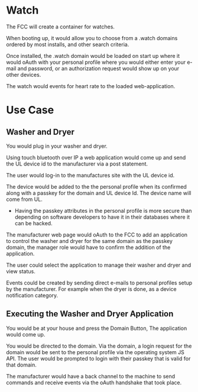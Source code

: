 # Watch

The FCC will create a container for watches.

When booting up, it would allow you to choose from a .watch domains ordered by most installs, and other search criteria.

Once installed, the .watch domain would be loaded on start up where it would oAuth with your personal profile where you would either enter your e-mail and password, or an authorization request would show up on your other devices.

The watch would events for heart rate to the loaded web-application.

# Use Case

## Washer and Dryer

You would plug in your washer and dryer.

Using touch bluetooth over IP a web application would come up and send the UL device id to the manufacturer via a post statement.

The user would log-in to the manufactures site with the UL device id.

The device would be added to the the personal profile when its confirmed along with a passkey for the domain and UL device Id. The device name will come from UL.

- Having the passkey attributes in the personal profile is more secure than depending on software developers to have it in their databases where it can be hacked.

The manufacturer web page would oAuth to the FCC to add an application to control the washer and dryer for the same domain as the passkey domain, the manager role would have to confirm the addition of the application.

The user could select the application to manage their washer and dryer and view status.

Events could be created by sending direct e-mails to personal profiles setup by the manufacturer. For example when the dryer is done, as a device notification category.

## Executing the Washer and Dryer Application

You would be at your house and press the Domain Button, The application would come up.

You would be directed to the domain. Via the domain, a login request for the domain would be sent to the personal profile via the operating system JS API. The user would be prompted to login with their passkey that is valid for that domain.

The manufacturer would have a back channel to the machine to send commands and receive events via the oAuth handshake that took place.
